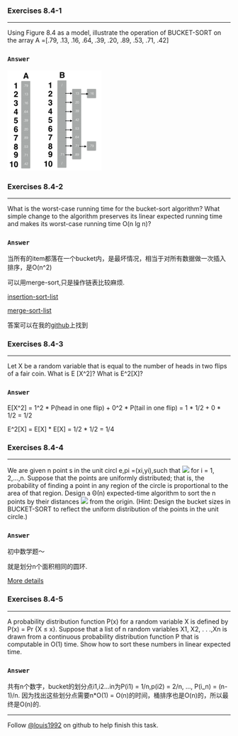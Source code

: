 ### Exercises 8.4-1
***
Using Figure 8.4 as a model, illustrate the operation of BUCKET-SORT on the array A =[.79, .13, .16, .64, .39, .20, .89, .53, .71, .42]

### `Answer`
![](./repo/s4/1.png)

### Exercises 8.4-2
***
What is the worst-case running time for the bucket-sort algorithm? What simple change to the algorithm preserves its linear expected running time and makes its worst-case running time O(n lg n)?

### `Answer`

当所有的item都落在一个bucket内，是最坏情况，相当于对所有数据做一次插入排序，是O(n^2)

可以用merge-sort,只是操作链表比较麻烦.

[insertion-sort-list](https://leetcode.com/problems/insertion-sort-list/)

[merge-sort-list](https://leetcode.com/problems/sort-list/)

答案可以在我的[github](https://github.com/gzc/leetcode)上找到


### Exercises 8.4-3
***
Let X be a random variable that is equal to the number of heads in two flips of a fair coin.
What is E [X^2]? What is E^2[X]?

### `Answer`
E[X^2]
= 1^2 * P(head in one flip) + 0^2 * P(tail in one flip)
= 1 * 1/2 + 0 * 1/2
= 1/2

E^2[X]
= E[X] * E[X]
= 1/2 * 1/2
= 1/4

### Exercises 8.4-4
***
We are given n point s in the unit circl e,pi =(xi,yi),such that
![](http://latex.codecogs.com/gif.latex?%0d%0a0%20<%20x_i^2%20+%20y_i^2%20\\le%201)
for i = 1, 2,...,n. Suppose that the points are uniformly distributed; that is, the probability of finding a point in any region of the circle is proportional to the area of that region. Design a Θ(n) expected-time
algorithm to sort the n points by their distances
![](http://latex.codecogs.com/gif.latex?%20d_i%20=%20\\sqrt{x_i^2+y_i^2}%20)
from the origin. (Hint: Design the bucket sizes in BUCKET-SORT to reflect the uniform distribution of the points in the unit circle.)

### `Answer`
初中数学题～

就是划分n个面积相同的圆环.

[More details](http://clrs.skanev.com/08/04/04.html)


### Exercises 8.4-5
***
A probability distribution function P(x) for a random variable X is defined by P(x) = Pr {X ≤ x}. Suppose that a list of n random variables X1, X2, . . .,Xn is drawn from a continuous probability distribution function P that is computable in O(1) time. Show how to sort these numbers in linear expected time.

### `Answer`
共有n个数字，bucket的划分点i1,i2...in为P(i1) = 1/n,p(i2) = 2/n, ..., P(i_n) = (n-1)/n. 因为找出这些划分点需要n*O(1) = O(n)的时间，桶排序也是O(n)的，所以最终是O(n)的.

***
Follow [@louis1992](https://github.com/gzc) on github to help finish this task.

